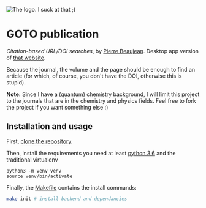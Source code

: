 ![The logo. I suck at that ;)](doc/source/_static/logo.svg)

# GOTO publication

*Citation-based URL/DOI searches*, by [Pierre Beaujean](https://pierrebeaujean.net).
Desktop app version of [that website](https://github.com/pierre-24/goto-publication-old/).

Because the journal, the volume and the page should be enough to find an article (for which, of course, you don't have the DOI, otherwise this is stupid).

**Note:** Since I have a (quantum) chemistry background, I will limit this project to the journals that are in the chemistry and physics fields.
Feel free to fork the project if you want something else :)

## Installation and usage

First, [clone the repository](https://help.github.com/en/articles/cloning-a-repository).

Then, install the requirements you need at least [python 3.6](https://www.python.org/) and the traditional virtualenv

```
python3 -m venv venv
source venv/bin/activate
```

Finally, the [Makefile](./Makefile) contains the install commands:

```bash
make init # install backend and dependancies
```

